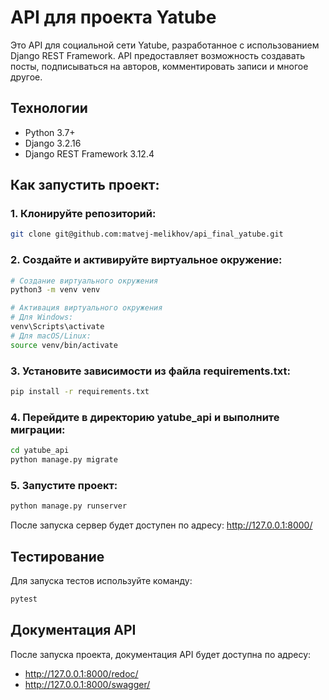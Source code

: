 # API для проекта Yatube

Это API для социальной сети Yatube, разработанное с использованием Django REST Framework. API предоставляет возможность создавать посты, подписываться на авторов, комментировать записи и многое другое.

## Технологии

- Python 3.7+
- Django 3.2.16
- Django REST Framework 3.12.4

## Как запустить проект:

### 1. Клонируйте репозиторий:

```bash
git clone git@github.com:matvej-melikhov/api_final_yatube.git
```

### 2. Создайте и активируйте виртуальное окружение:

```bash
# Создание виртуального окружения
python3 -m venv venv

# Активация виртуального окружения
# Для Windows:
venv\Scripts\activate
# Для macOS/Linux:
source venv/bin/activate
```

### 3. Установите зависимости из файла requirements.txt:

```bash
pip install -r requirements.txt
```

### 4. Перейдите в директорию yatube_api и выполните миграции:

```bash
cd yatube_api
python manage.py migrate
```

### 5. Запустите проект:

```bash
python manage.py runserver
```

После запуска сервер будет доступен по адресу: http://127.0.0.1:8000/

## Тестирование

Для запуска тестов используйте команду:
```bash
pytest
```

## Документация API

После запуска проекта, документация API будет доступна по адресу:
- http://127.0.0.1:8000/redoc/
- http://127.0.0.1:8000/swagger/